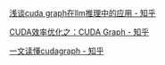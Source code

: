 [浅谈cuda graph在llm推理中的应用 - 知乎](https://zhuanlan.zhihu.com/p/715863693)

[CUDA效率优化之：CUDA Graph - 知乎](https://zhuanlan.zhihu.com/p/467466998)

[一文读懂cudagraph - 知乎](https://zhuanlan.zhihu.com/p/700224642)